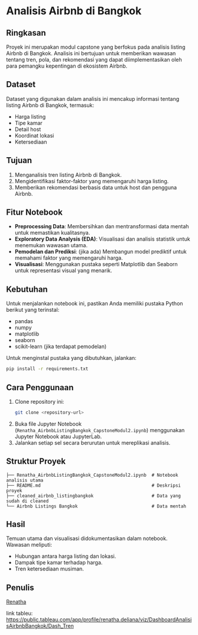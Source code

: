 # Analisis Airbnb di Bangkok

## Ringkasan
Proyek ini merupakan modul capstone yang berfokus pada analisis listing Airbnb di Bangkok. Analisis ini bertujuan untuk memberikan wawasan tentang tren, pola, dan rekomendasi yang dapat diimplementasikan oleh para pemangku kepentingan di ekosistem Airbnb.

## Dataset
Dataset yang digunakan dalam analisis ini mencakup informasi tentang listing Airbnb di Bangkok, termasuk:
- Harga listing
- Tipe kamar
- Detail host
- Koordinat lokasi
- Ketersediaan

## Tujuan
1. Menganalisis tren listing Airbnb di Bangkok.
2. Mengidentifikasi faktor-faktor yang memengaruhi harga listing.
3. Memberikan rekomendasi berbasis data untuk host dan pengguna Airbnb.

## Fitur Notebook
- **Preprocessing Data**: Membersihkan dan mentransformasi data mentah untuk memastikan kualitasnya.
- **Exploratory Data Analysis (EDA)**: Visualisasi dan analisis statistik untuk menemukan wawasan utama.
- **Pemodelan dan Prediksi**: (jika ada) Membangun model prediktif untuk memahami faktor yang memengaruhi harga.
- **Visualisasi**: Menggunakan pustaka seperti Matplotlib dan Seaborn untuk representasi visual yang menarik.

## Kebutuhan
Untuk menjalankan notebook ini, pastikan Anda memiliki pustaka Python berikut yang terinstal:
- pandas
- numpy
- matplotlib
- seaborn
- scikit-learn (jika terdapat pemodelan)

Untuk menginstal pustaka yang dibutuhkan, jalankan:
```bash
pip install -r requirements.txt
```

## Cara Penggunaan
1. Clone repository ini:
   ```bash
   git clone <repository-url>
   ```
2. Buka file Jupyter Notebook (`Renatha_AirbnbListingBangkok_CapstoneModul2.ipynb`) menggunakan Jupyter Notebook atau JupyterLab.
3. Jalankan setiap sel secara berurutan untuk mereplikasi analisis.

## Struktur Proyek
```
├── Renatha_AirbnbListingBangkok_CapstoneModul2.ipynb  # Notebook analisis utama
├── README.md                                          # Deskripsi proyek
├── cleaned_airbnb_listingbangkok                      # Data yang sudah di cleaned
└── Airbnb Listings Bangkok                            # Data mentah
```

## Hasil
Temuan utama dan visualisasi didokumentasikan dalam notebook. Wawasan meliputi:
- Hubungan antara harga listing dan lokasi.
- Dampak tipe kamar terhadap harga.
- Tren ketersediaan musiman.

## Penulis
[Renatha](#)

link tableu: https://public.tableau.com/app/profile/renatha.deliana/viz/DashboardAnalisisAirbnbBangkok/Dash_Tren

